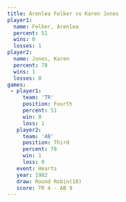 ```yaml
---
title: Arenlea Felker vs Karen Jones
player1:               
  name: Felker, Arenlea
  percent: 51          
  wins: 0              
  losses: 1            
player2:               
  name: Jones, Karen   
  percent: 78          
  wins: 1              
  losses: 0            
games:
 - player1:          
     team: 'TR'      
     position: Fourth
     percent: 51     
     win: 0          
     loss: 1         
   player2:         
     team: 'AB'     
     position: Third
     percent: 78    
     win: 1         
     loss: 0        
   event: Hearts        
   year: 1982           
   draw: Round Robin(10)
   score: TR 4 - AB 9   
---
```

